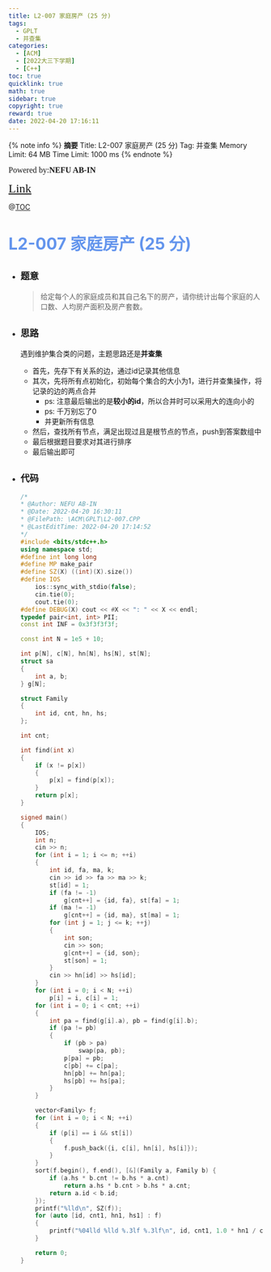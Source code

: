 ```yaml
---
title: L2-007 家庭房产 (25 分)
tags:
  - GPLT
  - 并查集
categories:
  - [ACM]
  - [2022大三下学期]
  - [C++]
toc: true
quicklink: true
math: true
sidebar: true
copyright: true
reward: true
date: 2022-04-20 17:16:11
---
```



{% note info %}
**摘要**
Title: L2-007 家庭房产 (25 分)
Tag: 并查集
Memory Limit: 64 MB
Time Limit: 1000 ms
{% endnote %}
<!-- more -->

<font size=3 face=楷体>Powered by:**NEFU AB-IN**</font>

<font color=#FFA500 size=5 face=楷体>[Link](https://pintia.cn/problem-sets/994805046380707840/problems/994805068539215872)</font>

@[TOC](文章目录)

# <font color=#6495ED size=6>L2-007 家庭房产 (25 分)</font>

* ## <font size=4 face=粗体>题意</font>

  >给定每个人的家庭成员和其自己名下的房产，请你统计出每个家庭的人口数、人均房产面积及房产套数。

* ## <font size=4 face=粗体>思路</font>

  遇到维护集合类的问题，主题思路还是**并查集**
  * 首先，先存下有关系的边，通过id记录其他信息
  * 其次，先将所有点初始化，初始每个集合的大小为1，进行并查集操作，将记录的边的两点合并
    * ps: 注意最后输出的是**较小的id**，所以合并时可以采用大的连向小的
    * ps: 千万别忘了0
    * 并更新所有信息
  * 然后，查找所有节点，满足出现过且是根节点的节点，push到答案数组中
  * 最后根据题目要求对其进行排序
  * 最后输出即可

* ## <font size=4 face=粗体>代码</font>

  ```cpp
  /*
  * @Author: NEFU AB-IN
  * @Date: 2022-04-20 16:30:11
  * @FilePath: \ACM\GPLT\L2-007.CPP
  * @LastEditTime: 2022-04-20 17:14:52
  */
  #include <bits/stdc++.h>
  using namespace std;
  #define int long long
  #define MP make_pair
  #define SZ(X) ((int)(X).size())
  #define IOS                                                                                                            \
      ios::sync_with_stdio(false);                                                                                       \
      cin.tie(0);                                                                                                        \
      cout.tie(0);
  #define DEBUG(X) cout << #X << ": " << X << endl;
  typedef pair<int, int> PII;
  const int INF = 0x3f3f3f3f;

  const int N = 1e5 + 10;

  int p[N], c[N], hn[N], hs[N], st[N];
  struct sa
  {
      int a, b;
  } g[N];

  struct Family
  {
      int id, cnt, hn, hs;
  };

  int cnt;

  int find(int x)
  {
      if (x != p[x])
      {
          p[x] = find(p[x]);
      }
      return p[x];
  }

  signed main()
  {
      IOS;
      int n;
      cin >> n;
      for (int i = 1; i <= n; ++i)
      {
          int id, fa, ma, k;
          cin >> id >> fa >> ma >> k;
          st[id] = 1;
          if (fa != -1)
              g[cnt++] = {id, fa}, st[fa] = 1;
          if (ma != -1)
              g[cnt++] = {id, ma}, st[ma] = 1;
          for (int j = 1; j <= k; ++j)
          {
              int son;
              cin >> son;
              g[cnt++] = {id, son};
              st[son] = 1;
          }
          cin >> hn[id] >> hs[id];
      }
      for (int i = 0; i < N; ++i)
          p[i] = i, c[i] = 1;
      for (int i = 0; i < cnt; ++i)
      {
          int pa = find(g[i].a), pb = find(g[i].b);
          if (pa != pb)
          {
              if (pb > pa)
                  swap(pa, pb);
              p[pa] = pb;
              c[pb] += c[pa];
              hn[pb] += hn[pa];
              hs[pb] += hs[pa];
          }
      }

      vector<Family> f;
      for (int i = 0; i < N; ++i)
      {
          if (p[i] == i && st[i])
          {
              f.push_back({i, c[i], hn[i], hs[i]});
          }
      }
      sort(f.begin(), f.end(), [&](Family a, Family b) {
          if (a.hs * b.cnt != b.hs * a.cnt)
              return a.hs * b.cnt > b.hs * a.cnt;
          return a.id < b.id;
      });
      printf("%lld\n", SZ(f));
      for (auto [id, cnt1, hn1, hs1] : f)
      {
          printf("%04lld %lld %.3lf %.3lf\n", id, cnt1, 1.0 * hn1 / cnt1, 1.0 * hs1 / cnt1);
      }

      return 0;
  }
  ```